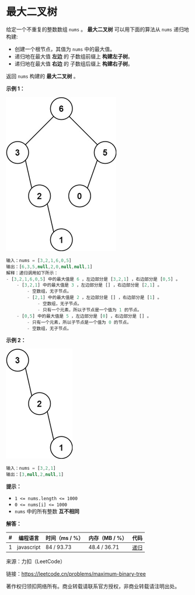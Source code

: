 # 最大二叉树

给定一个不重复的整数数组 `nums` 。 **最大二叉树** 可以用下面的算法从 `nums` 递归地构建:

- 创建一个根节点，其值为 `nums` 中的最大值。
- 递归地在最大值 **左边** 的 子数组前缀上 **构建左子树**。
- 递归地在最大值 **右边** 的 子数组后缀上 **构建右子树**。

返回 `nums` 构建的 **最大二叉树** 。

**示例 1：**

![示例1](./eg1.jpg)

``` javascript
输入：nums = [3,2,1,6,0,5]
输出：[6,3,5,null,2,0,null,null,1]
解释：递归调用如下所示：
- [3,2,1,6,0,5] 中的最大值是 6 ，左边部分是 [3,2,1] ，右边部分是 [0,5] 。
    - [3,2,1] 中的最大值是 3 ，左边部分是 [] ，右边部分是 [2,1] 。
        - 空数组，无子节点。
        - [2,1] 中的最大值是 2 ，左边部分是 [] ，右边部分是 [1] 。
            - 空数组，无子节点。
            - 只有一个元素，所以子节点是一个值为 1 的节点。
    - [0,5] 中的最大值是 5 ，左边部分是 [0] ，右边部分是 [] 。
        - 只有一个元素，所以子节点是一个值为 0 的节点。
        - 空数组，无子节点。
```

**示例 2：**

![示例2](./eg2.jpg)

``` javascript
输入：nums = [3,2,1]
输出：[3,null,2,null,1]
```

**提示：**

- `1 <= nums.length <= 1000`
- `0 <= nums[i] <= 1000`
- `nums` 中的所有整数 **互不相同**

**解答：**

**#**|**编程语言**|**时间（ms / %）**|**内存（MB / %）**|**代码**
--|--|--|--|--
1|javascript|84 / 93.73|48.4 / 36.71|[递归](./javascript/ac_v1.js)

来源：力扣（LeetCode）

链接：https://leetcode.cn/problems/maximum-binary-tree

著作权归领扣网络所有。商业转载请联系官方授权，非商业转载请注明出处。

